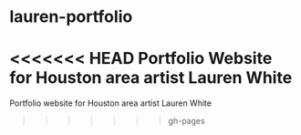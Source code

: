 # lauren-portfolio
<<<<<<< HEAD
Portfolio Website for Houston area artist Lauren White
=======
Portfolio website for Houston area artist Lauren White
>>>>>>> gh-pages
